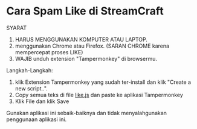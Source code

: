 # Cara Spam Like di StreamCraft

SYARAT
1. HARUS MENGGUNAKAN KOMPUTER ATAU LAPTOP.
2. menggunakan Chrome atau Firefox. (SARAN CHROME karena mempercepat proses LIKE)
3. WAJIB unduh extension "Tampermonkey" di browsermu.

Langkah-Langkah:
1. klik Extension Tampermonkey yang sudah ter-install dan klik "Create a new script..".
2. Copy semua teks di file [like.js](https://raw.githubusercontent.com/dipaadipati/SC-Like-Spammer/master/like.js) dan paste ke aplikasi Tampermonkey
3. Klik File dan klik Save


Gunakan aplikasi ini sebaik-baiknya dan tidak menyalahgunakan penggunaan aplikasi ini.
